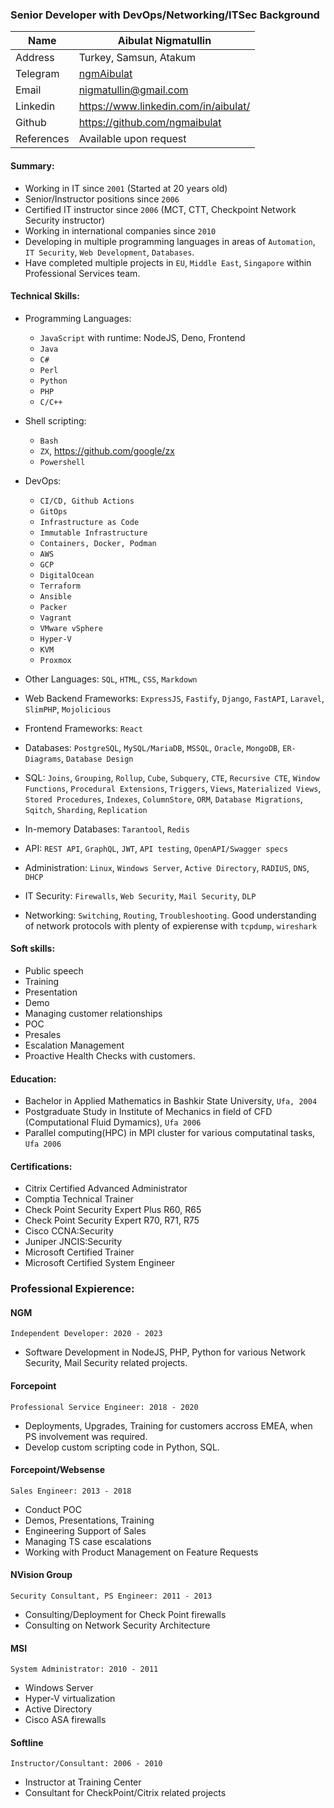### Senior Developer with DevOps/Networking/ITSec Background

| Name       | Aibulat Nigmatullin                   |
| ---------- | ------------------------------------- |
| Address    | Turkey, Samsun, Atakum                |
| Telegram   | [ngmAibulat](https://t.me/ngmAibulat) |
| Email      | nigmatullin@gmail.com                 |
| Linkedin   | https://www.linkedin.com/in/aibulat/  |
| Github     | https://github.com/ngmaibulat         |
| References | Available upon request                |

#### Summary:

-   Working in IT since `2001` (Started at 20 years old)
-   Senior/Instructor positions since `2006`
-   Certified IT instructor since `2006` (MCT, CTT, Checkpoint Network Security instructor)
-   Working in international companies since `2010`
-   Developing in multiple programming languages in areas of `Automation`, `IT Security`, `Web Development`, `Databases`.
-   Have completed multiple projects in `EU`, `Middle East`, `Singapore` within Professional Services team.

#### Technical Skills:

-   Programming Languages:

    -   `JavaScript` with runtime: NodeJS, Deno, Frontend
    -   `Java`
    -   `C#`
    -   `Perl`
    -   `Python`
    -   `PHP`
    -   `C/C++`

-   Shell scripting:

    -   `Bash`
    -   `ZX`, https://github.com/google/zx
    -   `Powershell`

-   DevOps:

    -   `CI/CD, Github Actions`
    -   `GitOps`
    -   `Infrastructure as Code`
    -   `Immutable Infrastructure`
    -   `Containers, Docker, Podman`
    -   `AWS`
    -   `GCP`
    -   `DigitalOcean`
    -   `Terraform`
    -   `Ansible`
    -   `Packer`
    -   `Vagrant`
    -   `VMware vSphere`
    -   `Hyper-V`
    -   `KVM`
    -   `Proxmox`

-   Other Languages: `SQL`, `HTML`, `CSS`, `Markdown`
-   Web Backend Frameworks: `ExpressJS`, `Fastify`, `Django`, `FastAPI`, `Laravel`, `SlimPHP`, `Mojolicious`
-   Frontend Frameworks: `React`
-   Databases: `PostgreSQL`, `MySQL/MariaDB`, `MSSQL`, `Oracle`, `MongoDB`, `ER-Diagrams`, `Database Design`
-   SQL: `Joins`, `Grouping`, `Rollup`, `Cube`, `Subquery`, `CTE`, `Recursive CTE`, `Window Functions`, `Procedural Extensions`, `Triggers`, `Views`, `Materialized Views`, `Stored Procedures`, `Indexes`, `ColumnStore`, `ORM`, `Database Migrations`, `Sqitch`, `Sharding`, `Replication`
-   In-memory Databases: `Tarantool`, `Redis`
-   API: `REST API`, `GraphQL`, `JWT`, `API testing`, `OpenAPI/Swagger specs`
-   Administration: `Linux`, `Windows Server`, `Active Directory`, `RADIUS`, `DNS`, `DHCP`
-   IT Security: `Firewalls`, `Web Security`, `Mail Security`, `DLP`
-   Networking: `Switching`, `Routing`, `Troubleshooting`. Good understanding of network protocols with plenty of expierense with `tcpdump`, `wireshark`

#### Soft skills:

-   Public speech
-   Training
-   Presentation
-   Demo
-   Managing customer relationships
-   POC
-   Presales
-   Escalation Management
-   Proactive Health Checks with customers.

#### Education:

-   Bachelor in Applied Mathematics in Bashkir State University, `Ufa, 2004`
-   Postgraduate Study in Institute of Mechanics in field of CFD (Computational Fluid Dymamics), `Ufa 2006`
-   Parallel computing(HPC) in MPI cluster for various computatinal tasks, `Ufa 2006`

#### Certifications:

-   Citrix Certified Advanced Administrator
-   Comptia Technical Trainer
-   Check Point Security Expert Plus R60, R65
-   Check Point Security Expert R70, R71, R75
-   Cisco CCNA:Security
-   Juniper JNCIS:Security
-   Microsoft Certified Trainer
-   Microsoft Certified System Engineer

### Professional Expierence:

#### NGM

`Independent Developer: 2020 - 2023`

-   Software Development in NodeJS, PHP, Python for various Network Security, Mail Security related projects.

#### Forcepoint

`Professional Service Engineer: 2018 - 2020`

-   Deployments, Upgrades, Training for customers accross EMEA, when PS involvement was required.
-   Develop custom scripting code in Python, SQL.

#### Forcepoint/Websense

`Sales Engineer: 2013 - 2018`

-   Conduct POC
-   Demos, Presentations, Training
-   Engineering Support of Sales
-   Managing TS case escalations
-   Working with Product Management on Feature Requests

#### NVision Group

`Security Consultant, PS Engineer: 2011 - 2013`

-   Consulting/Deployment for Check Point firewalls
-   Consulting on Network Security Architecture

#### MSI

`System Administrator: 2010 - 2011`

-   Windows Server
-   Hyper-V virtualization
-   Active Directory
-   Cisco ASA firewalls

#### Softline

`Instructor/Consultant: 2006 - 2010`

-   Instructor at Training Center
-   Consultant for CheckPoint/Citrix related projects
